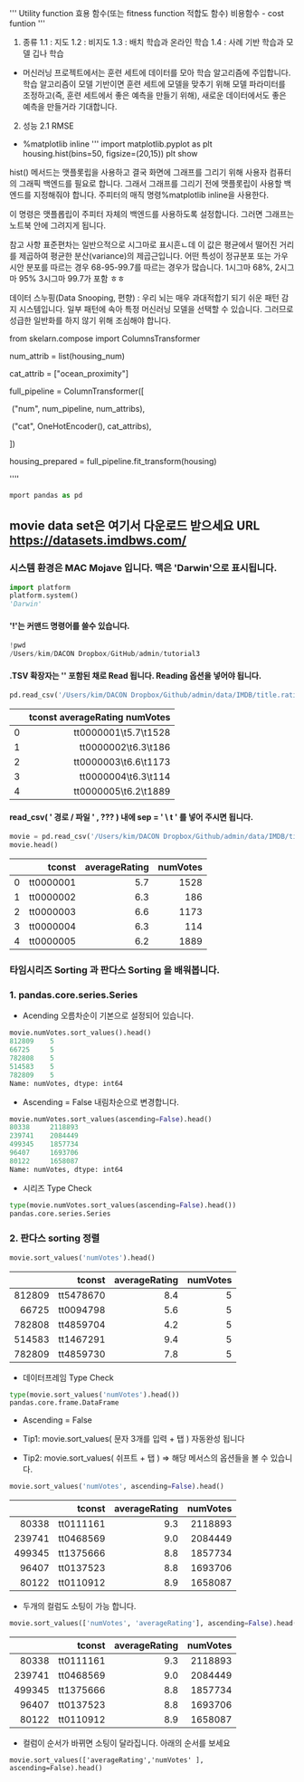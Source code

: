 
''' 
Utility function 효용 함수(또는 fitness function 적합도 함수)
비용함수 - cost funtion 
'''

1. 종류
 1.1 : 지도
    1.2 : 비지도
    1.3 : 배치 학습과 온라인 학습
    1.4 : 사례 기반 학습과 모델 깁나 학습

 -  머신러닝 프로젝트에서는 훈련 세트에 데이터를 모아 학습 알고리즘에 주입합니다. 학습 알고리즘이 모델 기반이면 훈련 세트에
 모델을 맞추기 위해 모델 파라미터를 조정하고(즉, 훈련 세트에서 좋은 예측을 만들기 위해), 새로운 데이터에서도 좋은 예측을 만들거라 기대합니다.

 2. 성능 
    2.1 RMSE


  - %matplotlib inline
    '''
    import matplotlib.pyplot as plt
    housing.hist(bins=50, figsize=(20,15))
    plt show 

  hist() 메서드는 맷플롯립을 사용하고 결국 화면에 그래프를 그리기 위해 사용자 컴퓨터의 그래픽 백엔드를 필요로 합니다.
  그래서 그래프를 그리기 전에 맷플롯립이 사용할 백엔드를 지정해줘야 합니다. 주피터의 매직 명령%matplotlib inline을 사용한다.

  이 명령은 맷플롭립이 주피터 자체의 백엔드를 사용하도록 설정합니다. 그러면 그래프는 노트북 안에 그려지게 됩니다.

  참고 사항 표준편차는 일반으적으로 시그마로 표시흔ㄴ데 이 값은 평균에서 떨어진 거리를 제곱하여 평균한 분산(variance)의 제곱근입니다. 어떤 특성이 정규분포 또는 가우시안 분포를 따르는 경우 68-95-99.7를 따르는 경우가 많습니다.
  1시그마 68%, 2시그마 95% 3시그마 99.7가 포함 ㅎㅎ 

  데이터 스누핑(Data Snooping, 편향) : 우리 뇌는 매우 과대적합기 되기 쉬운 패턴 감지 시스템입니다. 
  일부 패턴에 속아 특정 머신러닝 모델을 선택할 수 있습니다. 그러므로 성급한 일반화를 하지 않기 위해 조심해야 합니다.



from skelarn.compose import ColumnsTransformer

num_attrib = list(housing_num)

cat_attrib = ["ocean_proximity"]



full_pipeline = ColumnTransformer([

​	("num", num_pipeline, num_attribs),

​	("cat", OneHotEncoder(), cat_attribs),

])



housing_prepared = full_pipeline.fit_transform(housing)





''''

```python
mport pandas as pd
```

## movie data set은 여기서 다운로드 받으세요 URL https://datasets.imdbws.com/

### 시스템 환경은 MAC Mojave 입니다. 맥은 'Darwin'으로 표시됩니다.

```python
import platform
platform.system()
'Darwin'
```

#### '!'는 커맨드 명령어를 쓸수 있습니다.

```python
!pwd
/Users/kim/DACON Dropbox/GitHub/admin/tutorial3
```

#### .TSV 확장자는 '\' 포함된 채로 Read 됩니다. Reading 옵션을 넣어야 됩니다.

```python
pd.read_csv('/Users/kim/DACON Dropbox/Github/admin/data/IMDB/title.ratings.tsv').head()
```

|      | tconst averageRating numVotes |
| ---: | ----------------------------: |
|    0 |          tt0000001\t5.7\t1528 |
|    1 |           tt0000002\t6.3\t186 |
|    2 |          tt0000003\t6.6\t1173 |
|    3 |           tt0000004\t6.3\t114 |
|    4 |          tt0000005\t6.2\t1889 |

#### read_csv( ' 경로 / 파일 ' , ??? ) 내에 sep = ' \ t ' 를 넣어 주시면 됩니다.

```python
movie = pd.read_csv('/Users/kim/DACON Dropbox/Github/admin/data/IMDB/title.ratings.tsv', sep='\t')
movie.head()
```

|      |    tconst | averageRating | numVotes |
| ---: | --------: | ------------: | -------: |
|    0 | tt0000001 |           5.7 |     1528 |
|    1 | tt0000002 |           6.3 |      186 |
|    2 | tt0000003 |           6.6 |     1173 |
|    3 | tt0000004 |           6.3 |      114 |
|    4 | tt0000005 |           6.2 |     1889 |

### 타임시리즈 Sorting 과 판다스 Sorting 을 배워봅니다.

### 1. pandas.core.series.Series

- Acending 오름차순이 기본으로 설정되어 있습니다.

```python
movie.numVotes.sort_values().head()
812809    5
66725     5
782808    5
514583    5
782809    5
Name: numVotes, dtype: int64
```

- Ascending = False 내림차순으로 변경합니다.

```python
movie.numVotes.sort_values(ascending=False).head()
80338     2118893
239741    2084449
499345    1857734
96407     1693706
80122     1658087
Name: numVotes, dtype: int64
```

- 시리즈 Type Check

```python
type(movie.numVotes.sort_values(ascending=False).head())
pandas.core.series.Series
```

### 2. 판다스 sorting 정렬

```python
movie.sort_values('numVotes').head()
```

|        |    tconst | averageRating | numVotes |
| -----: | --------: | ------------: | -------: |
| 812809 | tt5478670 |           8.4 |        5 |
|  66725 | tt0094798 |           5.6 |        5 |
| 782808 | tt4859704 |           4.2 |        5 |
| 514583 | tt1467291 |           9.4 |        5 |
| 782809 | tt4859730 |           7.8 |        5 |

- 데이터프레임 Type Check

```python
type(movie.sort_values('numVotes').head())
pandas.core.frame.DataFrame
```

- Ascending = False

- Tip1: movie.sort_values( 문자 3개를 입력 + 탭 ) 자동완성 됩니다
- Tip2: movie.sort_values( 쉬프트 + 탭 ) => 해당 메서스의 옵션들을 볼 수 있습니다.

```python
movie.sort_values('numVotes', ascending=False).head()
```

|        |    tconst | averageRating | numVotes |
| -----: | --------: | ------------: | -------: |
|  80338 | tt0111161 |           9.3 |  2118893 |
| 239741 | tt0468569 |           9.0 |  2084449 |
| 499345 | tt1375666 |           8.8 |  1857734 |
|  96407 | tt0137523 |           8.8 |  1693706 |
|  80122 | tt0110912 |           8.9 |  1658087 |

- 두개의 컬럼도 소팅이 가능 합니다.

```python
movie.sort_values(['numVotes', 'averageRating'], ascending=False).head()
```

|        |    tconst | averageRating | numVotes |
| -----: | --------: | ------------: | -------: |
|  80338 | tt0111161 |           9.3 |  2118893 |
| 239741 | tt0468569 |           9.0 |  2084449 |
| 499345 | tt1375666 |           8.8 |  1857734 |
|  96407 | tt0137523 |           8.8 |  1693706 |
|  80122 | tt0110912 |           8.9 |  1658087 |

- 컬럼이 순서가 바뀌면 소팅이 달라집니다. 아래의 순서를 보세요

```spython
movie.sort_values(['averageRating','numVotes' ], ascending=False).head()
```

